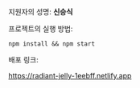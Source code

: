 지원자의 성명: **신승식**

프로젝트의 실행 방법:
```
npm install && npm start
```
배포 링크:

[](https://radiant-jelly-1eebff.netlify.app)https://radiant-jelly-1eebff.netlify.app
